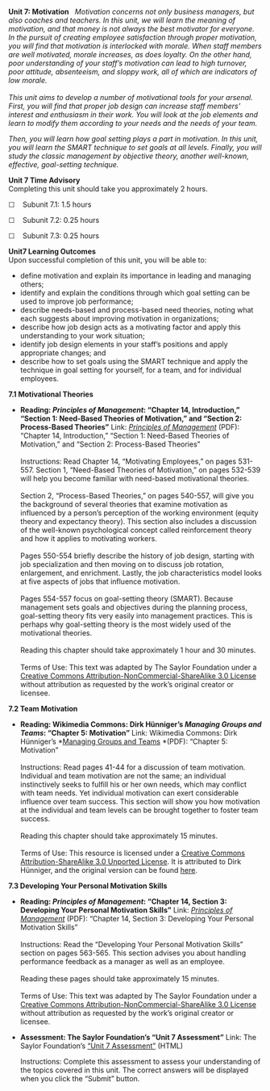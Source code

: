 **Unit 7: Motivation** <span id="7"></span> 
*Motivation concerns not only business managers, but also coaches and
teachers. In this unit, we will learn the meaning of motivation, and
that money is not always the best motivator for everyone. In the pursuit
of creating employee satisfaction through proper motivation, you will
find that motivation is interlocked with morale. When staff members are
well motivated, morale increases, as does loyalty. On the other hand,
poor understanding of your staff’s motivation can lead to high turnover,
poor attitude, absenteeism, and sloppy work, all of which are indicators
of low morale.*  
    
 *This unit aims to develop a number of motivational tools for your
arsenal. First, you will find that proper job design can increase staff
members’ interest and enthusiasm in their work. You will look at the job
elements and learn to modify them according to your needs and the needs
of your team.*  
  
 *Then, you will learn how goal setting plays a part in motivation. In
this unit, you will learn the SMART technique to set goals at all
levels. Finally, you will study the classic management by objective
theory, another well-known, effective, goal-setting technique.*

**Unit 7 Time Advisory**  
Completing this unit should take you approximately 2 hours.  
  
 ☐    Subunit 7.1: 1.5 hours  
  
 ☐    Subunit 7.2: 0.25 hours  
  
 ☐    Subunit 7.3: 0.25 hours

**Unit7 Learning Outcomes**  
Upon successful completion of this unit, you will be able to:
-   define motivation and explain its importance in leading and managing
    others;
-   identify and explain the conditions through which goal setting can
    be used to improve job performance;
-   describe needs-based and process-based need theories, noting what
    each suggests about improving motivation in organizations;
-   describe how job design acts as a motivating factor and apply this
    understanding to your work situation;
-   identify job design elements in your staff’s positions and apply
    appropriate changes; and
-   describe how to set goals using the SMART technique and apply the
    technique in goal setting for yourself, for a team, and for
    individual employees.

**7.1 Motivational Theories** <span id="7.1"></span> 
-   **Reading: *Principles of Management*: “Chapter 14, Introduction,”
    “Section 1: Need-Based Theories of Motivation,” and “Section 2:
    Process-Based Theories”**
    Link: *[Principles of
    Management](http://www.saylor.org/site/textbooks/Principles%20of%20Management.pdf)*
    (PDF): “Chapter 14, Introduction,” “Section 1: Need-Based Theories
    of Motivation,” and “Section 2: Process-Based Theories”  
        
     Instructions: Read Chapter 14, “Motivating Employees,” on pages
    531-557. Section 1, “Need-Based Theories of Motivation,” on pages
    532-539 will help you become familiar with need-based motivational
    theories.  
        
     Section 2, “Process-Based Theories,” on pages 540-557, will give
    you the background of several theories that examine motivation as
    influenced by a person’s perception of the working environment
    (equity theory and expectancy theory). This section also includes a
    discussion of the well-known psychological concept called
    reinforcement theory and how it applies to motivating workers.  
        
     Pages 550-554 briefly describe the history of job design, starting
    with job specialization and then moving on to discuss job rotation,
    enlargement, and enrichment. Lastly, the job characteristics model
    looks at five aspects of jobs that influence motivation.  
        
     Pages 554-557 focus on goal-setting theory (SMART). Because
    management sets goals and objectives during the planning process,
    goal-setting theory fits very easily into management practices. This
    is perhaps why goal-setting theory is the most widely used of the
    motivational theories.  
        
     Reading this chapter should take approximately 1 hour and 30
    minutes.  
        
     Terms of Use: This text was adapted by The Saylor Foundation under
    a [Creative Commons Attribution-NonCommercial-ShareAlike 3.0
    License](http://creativecommons.org/licenses/by-nc-sa/3.0/) without
    attribution as requested by the work’s original creator or licensee.

**7.2 Team Motivation** <span id="7.2"></span> 
-   **Reading: Wikimedia Commons: Dirk Hünniger’s *Managing Groups and
    Teams*: “Chapter 5: Motivation”**
    Link: Wikimedia Commons: Dirk Hünniger’s *[Managing Groups and
    Teams](http://upload.wikimedia.org/wikipedia/commons/4/42/Managing_Groups_and_Teams.pdf) *(PDF):
    “Chapter 5: Motivation”  
        
     Instructions: Read pages 41-44 for a discussion of team motivation.
    Individual and team motivation are not the same; an individual
    instinctively seeks to fulfill his or her own needs, which may
    conflict with team needs. Yet individual motivation can exert
    considerable influence over team success. This section will show you
    how motivation at the individual and team levels can be brought
    together to foster team success.  
        
     Reading this chapter should take approximately 15 minutes.  
        
     Terms of Use: This resource is licensed under a [Creative Commons
    Attribution-ShareAlike 3.0 Unported
    License](http://creativecommons.org/licenses/by-sa/3.0/). It is
    attributed to Dirk Hünniger, and the original version can be found
    [here](http://upload.wikimedia.org/wikipedia/commons/4/42/Managing_Groups_and_Teams.pdf).

**7.3 Developing Your Personal Motivation Skills** <span
id="7.3"></span> 
-   **Reading: *Principles of Management*: “Chapter 14, Section 3:
    Developing Your Personal Motivation Skills”**
    Link: *[Principles of
    Management](http://www.saylor.org/site/textbooks/Principles%20of%20Management.pdf)*
    (PDF): “Chapter 14, Section 3: Developing Your Personal Motivation
    Skills”  
        
     Instructions: Read the “Developing Your Personal Motivation Skills”
    section on pages 563-565. This section advises you about handling
    performance feedback as a manager as well as an employee.  
        
     Reading these pages should take approximately 15 minutes.  
        
     Terms of Use: This text was adapted by The Saylor Foundation under
    a [Creative Commons Attribution-NonCommercial-ShareAlike 3.0
    License](http://creativecommons.org/licenses/by-nc-sa/3.0/) without
    attribution as requested by the work’s original creator or licensee.

-   **Assessment: The Saylor Foundation’s “Unit 7 Assessment”**
    Link: The Saylor Foundation’s [“Unit 7
    Assessment”](http://school.saylor.org/mod/quiz/view.php?id=1710) (HTML)  
      
     Instructions: Complete this assessment to assess your understanding
    of the topics covered in this unit. The correct answers will be
    displayed when you click the “Submit” button.


